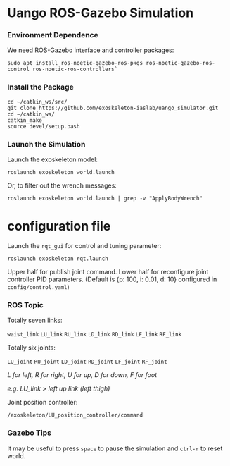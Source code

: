 # Uango ROS-Gazebo Simulation  

### Environment Dependence

We need ROS-Gazebo interface and controller packages:

```
sudo apt install ros-noetic-gazebo-ros-pkgs ros-noetic-gazebo-ros-control ros-noetic-ros-controllers` 
```

### Install the Package

```
cd ~/catkin_ws/src/
git clone https://github.com/exoskeleton-iaslab/uango_simulator.git
cd ~/catkin_ws/
catkin_make
source devel/setup.bash
```

### Launch the Simulation

Launch the exoskeleton model:

```
roslaunch exoskeleton world.launch
```

Or, to filter out the wrench messages:

```
roslaunch exoskeleton world.launch | grep -v "ApplyBodyWrench"
```

# configuration file

Launch the `rqt_gui` for control and tuning parameter:

```
roslaunch exoskeleton rqt.launch
```

Upper half for publish joint command.
Lower half for reconfigure joint controller PID parameters.
(Default is {p: 100, i: 0.01, d: 10} configured in `config/control.yaml`)

### ROS Topic 

Totally seven links:

`waist_link` `LU_link` `RU_link` `LD_link` `RD_link` `LF_link` `RF_link`

Totally six joints:

 `LU_joint` `RU_joint` `LD_joint` `RD_joint` `LF_joint` `RF_joint`

*L for left, R for right, U for up, D for down, F for foot*

*e.g. LU_link > left up link (left thigh)*

Joint position controller:

```
/exoskeleton/LU_position_controller/command
```

### Gazebo Tips  
It may be useful to press `space` to pause the simulation and `ctrl-r` to reset world. 
